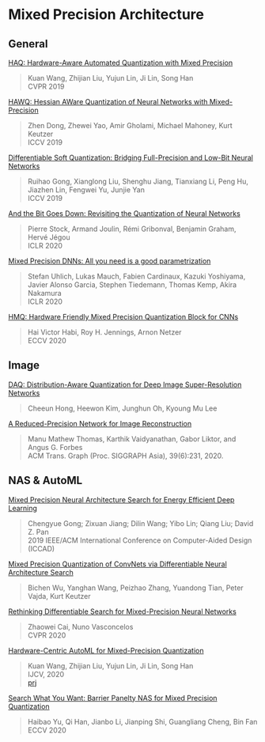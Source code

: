 # Mixed Precision Architecture

## General
[HAQ: Hardware-Aware Automated Quantization with Mixed Precision](https://arxiv.org/abs/1811.08886)
> Kuan Wang, Zhijian Liu, Yujun Lin, Ji Lin, Song Han  
> CVPR 2019  

[HAWQ: Hessian AWare Quantization of Neural Networks with Mixed-Precision](https://arxiv.org/abs/1905.03696)
> Zhen Dong, Zhewei Yao, Amir Gholami, Michael Mahoney, Kurt Keutzer  
> ICCV 2019  

[Differentiable Soft Quantization: Bridging Full-Precision and Low-Bit Neural Networks](https://arxiv.org/abs/1908.05033)
> Ruihao Gong, Xianglong Liu, Shenghu Jiang, Tianxiang Li, Peng Hu, Jiazhen Lin, Fengwei Yu, Junjie Yan  
> ICCV 2019  

[And the Bit Goes Down: Revisiting the Quantization of Neural Networks](https://arxiv.org/abs/1907.05686)
> Pierre Stock, Armand Joulin, Rémi Gribonval, Benjamin Graham, Hervé Jégou  
> ICLR 2020  

[Mixed Precision DNNs: All you need is a good parametrization](https://arxiv.org/abs/1905.11452)
> Stefan Uhlich, Lukas Mauch, Fabien Cardinaux, Kazuki Yoshiyama, Javier Alonso Garcia, Stephen Tiedemann, Thomas Kemp, Akira Nakamura  
> ICLR 2020  

[HMQ: Hardware Friendly Mixed Precision Quantization Block for CNNs](https://arxiv.org/abs/2007.09952)
> Hai Victor Habi, Roy H. Jennings, Arnon Netzer  
> ECCV 2020  


## Image

[DAQ: Distribution-Aware Quantization for Deep Image Super-Resolution Networks](https://arxiv.org/abs/2012.11230)
> Cheeun Hong, Heewon Kim, Junghun Oh, Kyoung Mu Lee  


[A Reduced-Precision Network for Image Reconstruction](https://creativecoding.soe.ucsc.edu/QW-Net/)
> Manu Mathew Thomas, Karthik Vaidyanathan, Gabor Liktor, and Angus G. Forbes  
> ACM Trans. Graph (Proc. SIGGRAPH Asia), 39(6):231, 2020.  

## NAS & AutoML

[Mixed Precision Neural Architecture Search for Energy Efficient Deep Learning](https://ieeexplore.ieee.org/document/8942147)
> Chengyue Gong; Zixuan Jiang; Dilin Wang; Yibo Lin; Qiang Liu; David Z. Pan  
> 2019 IEEE/ACM International Conference on Computer-Aided Design (ICCAD)  

[Mixed Precision Quantization of ConvNets via Differentiable Neural Architecture Search](https://arxiv.org/abs/1812.00090)
> Bichen Wu, Yanghan Wang, Peizhao Zhang, Yuandong Tian, Peter Vajda, Kurt Keutzer  

[Rethinking Differentiable Search for Mixed-Precision Neural Networks](https://arxiv.org/abs/2004.05795v1)
> Zhaowei Cai, Nuno Vasconcelos  
> CVPR 2020  

[Hardware-Centric AutoML for Mixed-Precision Quantization](https://arxiv.org/abs/2008.04878)
> Kuan Wang, Zhijian Liu, Yujun Lin, Ji Lin, Song Han  
> IJCV, 2020  
> [prj](https://hanlab.mit.edu/projects/haq/)

[Search What You Want: Barrier Panelty NAS for Mixed Precision Quantization](https://arxiv.org/abs/2007.10026)
> Haibao Yu, Qi Han, Jianbo Li, Jianping Shi, Guangliang Cheng, Bin Fan  
> ECCV 2020   
